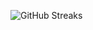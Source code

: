 ![GitHub Streaks](https://github-streaks-mqc9.onrender.com/streak/happilli/image?theme=midnight&cache_bust=1742859168)
